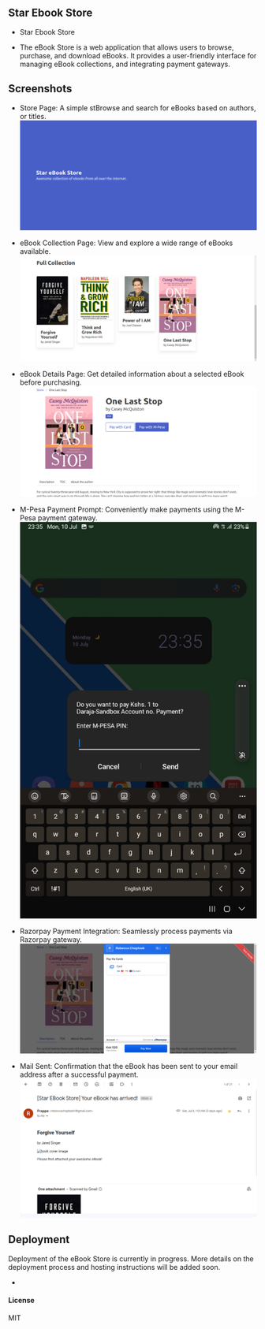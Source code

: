 ## Star Ebook Store

- Star Ebook Store

- The eBook Store is a web application that allows users to browse, purchase, and download eBooks. It provides a user-friendly interface for managing eBook collections, and integrating payment gateways.

## Screenshots

- Store Page: A simple stBrowse and search for eBooks based on authors, or titles.
![Store Page](screenshots/store-page.png)

- eBook Collection Page: View and explore a wide range of eBooks available.
![eBook Collection Page](screenshots/ebook-collection.png)

- eBook Details Page: Get detailed information about a selected eBook before purchasing.
![eBook Details Page](screenshots/ebook.png)

- M-Pesa Payment Prompt: Conveniently make payments using the M-Pesa payment gateway.
![M-Pesa Payment Prompt](screenshots/mpesa-prompt.jpeg)

- Razorpay Payment Integration: Seamlessly process payments via Razorpay gateway.
![Razorpay Payment Integration](screenshots/razorpay-payment.png)

- Mail Sent: Confirmation that the eBook has been sent to your email address after a successful payment.
![Mail Sent](screenshots/mail-sent.png)

## Deployment
Deployment of the eBook Store is currently in progress. More details on the deployment process and hosting instructions will be added soon.

- 
#### License

MIT
